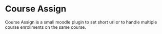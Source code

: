 # Course Assign

Course Assign is a small moodle plugin to set short url or to handle multiple course enrollments on the same course.

##